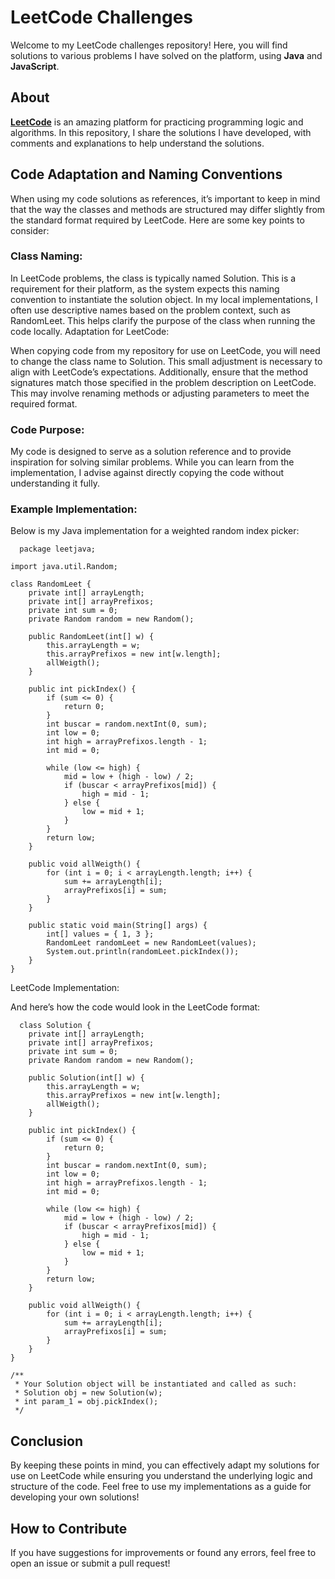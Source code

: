 # LeetCode Challenges

Welcome to my LeetCode challenges repository! Here, you will find solutions to various problems I have solved on the platform, using **Java** and **JavaScript**.

## About

**[LeetCode](https://leetcode.com/)** is an amazing platform for practicing programming logic and algorithms. In this repository, I share the solutions I have developed, with comments and explanations to help understand the solutions.

## Code Adaptation and Naming Conventions
When using my code solutions as references, it’s important to keep in mind that the way the classes and methods are structured may differ slightly from the standard format required by LeetCode. Here are some key points to consider:

### Class Naming:

In LeetCode problems, the class is typically named Solution. This is a requirement for their platform, as the system expects this naming convention to instantiate the solution object.
In my local implementations, I often use descriptive names based on the problem context, such as RandomLeet. This helps clarify the purpose of the class when running the code locally.
Adaptation for LeetCode:

When copying code from my repository for use on LeetCode, you will need to change the class name to Solution. This small adjustment is necessary to align with LeetCode’s expectations.
Additionally, ensure that the method signatures match those specified in the problem description on LeetCode. This may involve renaming methods or adjusting parameters to meet the required format.

### Code Purpose:

My code is designed to serve as a solution reference and to provide inspiration for solving similar problems. While you can learn from the implementation, I advise against directly copying the code without understanding it fully.

### Example Implementation:

Below is my Java implementation for a weighted random index picker:
```
  package leetjava;

import java.util.Random;

class RandomLeet {
    private int[] arrayLength;
    private int[] arrayPrefixos;
    private int sum = 0;
    private Random random = new Random();

    public RandomLeet(int[] w) {
        this.arrayLength = w;
        this.arrayPrefixos = new int[w.length];
        allWeigth();
    }

    public int pickIndex() {
        if (sum <= 0) {
            return 0;
        }
        int buscar = random.nextInt(0, sum);
        int low = 0;
        int high = arrayPrefixos.length - 1;
        int mid = 0;

        while (low <= high) {
            mid = low + (high - low) / 2;
            if (buscar < arrayPrefixos[mid]) {
                high = mid - 1;
            } else {
                low = mid + 1;
            }
        }
        return low;
    }

    public void allWeigth() {
        for (int i = 0; i < arrayLength.length; i++) {
            sum += arrayLength[i];
            arrayPrefixos[i] = sum;
        }
    }

    public static void main(String[] args) {
        int[] values = { 1, 3 };
        RandomLeet randomLeet = new RandomLeet(values);
        System.out.println(randomLeet.pickIndex());
    }
}
```

LeetCode Implementation:

And here’s how the code would look in the LeetCode format:
```
  class Solution {
    private int[] arrayLength;
    private int[] arrayPrefixos;
    private int sum = 0;
    private Random random = new Random();

    public Solution(int[] w) {
        this.arrayLength = w;
        this.arrayPrefixos = new int[w.length];
        allWeigth();
    }

    public int pickIndex() {
        if (sum <= 0) {
            return 0;
        }
        int buscar = random.nextInt(0, sum);
        int low = 0;
        int high = arrayPrefixos.length - 1;
        int mid = 0;

        while (low <= high) {
            mid = low + (high - low) / 2;
            if (buscar < arrayPrefixos[mid]) {
                high = mid - 1;
            } else {
                low = mid + 1;
            }
        }
        return low;
    }

    public void allWeigth() {
        for (int i = 0; i < arrayLength.length; i++) {
            sum += arrayLength[i];
            arrayPrefixos[i] = sum;
        }
    }
}

/**
 * Your Solution object will be instantiated and called as such:
 * Solution obj = new Solution(w);
 * int param_1 = obj.pickIndex();
 */
```

## Conclusion
By keeping these points in mind, you can effectively adapt my solutions for use on LeetCode while ensuring you understand the underlying logic and structure of the code. Feel free to use my implementations as a guide for developing your own solutions!

## How to Contribute

If you have suggestions for improvements or found any errors, feel free to open an issue or submit a pull request!
